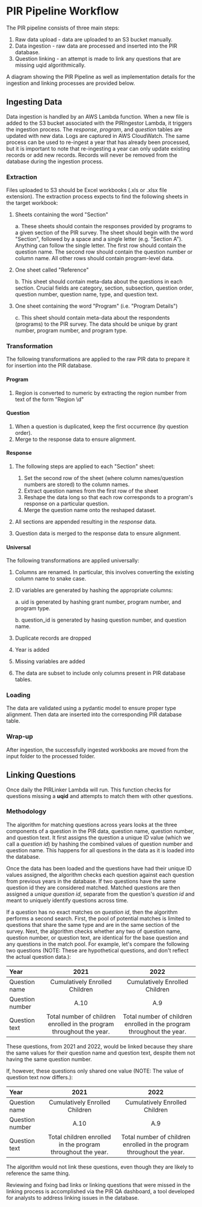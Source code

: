 # PIR Pipeline Workflow

The PIR pipeline consists of three main steps: 
1. Raw data upload - data are uploaded to an S3 bucket manually.
2. Data ingestion - raw data are processed and inserted into the PIR database.
3. Question linking - an attempt is made to link any questions that are missing uqid algorithmically.

A diagram showing the PIR Pipeline as well as implementation details for the ingestion and linking processes are provided below.

## Ingesting Data

Data ingestion is handled by an AWS Lambda function. When a new file is added to the S3 bucket associated with the PIRIngestor Lambda, it triggers the ingestion process. The *response*, *program*, and *question* tables are updated with new data. Logs are captured in AWS CloudWatch. The same process can be used to re-ingest a year that has already been processed, but it is important to note that re-ingesting a year can only update existing records or add new records. Records will never be removed from the database during the ingestion process.

### Extraction

Files uploaded to S3 should be Excel workbooks (.xls or .xlsx file extension). The extraction process expects to find the following sheets in the target workbook:

1.  Sheets containing the word "Section"

    a.  These sheets should contain the responses provided by programs to a given section of the PIR survey. The sheet should begin with the word \"Section", followed by a space and a single letter (e.g. "Section A"). Anything can follow the single letter. The first row should contain the question name. The second row should contain the question number or column name. All other rows should contain program-level data.

2.  One sheet called "Reference"

    b.  This sheet should contain meta-data about the questions in each section. Crucial fields are category, section, subsection, question order, question number, question name, type, and question text.

3.  One sheet containing the word "Program" (i.e. "Program Details")

    c.  This sheet should contain meta-data about the respondents (programs) to the PIR survey. The data should be unique by grant number, program number, and program type.

### Transformation

The following transformations are applied to the raw PIR data to prepare it for insertion into the PIR database.

#### Program

1. Region is converted to numeric by extracting the region number from text of the form "Region \d"

#### Question

1. When a question is duplicated, keep the first occurrence (by question order).
2. Merge to the response data to ensure alignment.

#### Response

1. The following steps are applied to each "Section" sheet:
   
   1. Set the second row of the sheet (where column names/question numbers are stored) to the column names.
   2. Extract question names from the first row of the sheet
   3. Reshape the data long so that each row corresponds to a program's response on a particular question.
   4. Merge the question name onto the reshaped dataset.
   
2. All sections are appended resulting in the *response* data.
3. Question data is merged to the response data to ensure alignment.

#### Universal

The following transformations are applied universally:

1. Columns are renamed. In particular, this involves converting the existing column name to snake case.
2. ID variables are generated by hashing the appropriate columns:

    a. uid is generated by hashing grant number, program number, and program type.

    b. question_id is generated by hasing question number, and question name.

3. Duplicate records are dropped
4. Year is added
5. Missing variables are added
6. The data are subset to include only columns present in PIR database tables.

### Loading

The data are validated using a pydantic model to ensure proper type alignment. Then data are inserted into the corresponding PIR database table.

### Wrap-up

After ingestion, the successfully ingested workbooks are moved from the input folder to the processed folder.

## Linking Questions

Once daily the PIRLinker Lambda will run. This function checks for questions missing a **uqid** and attempts to match them with other questions.

### Methodology

The algorithm for matching questions across years looks at the three components of a question in the PIR data, question name, question number, and question text. It first assigns the question a unique ID value (which we call a *question id*) by hashing the combined values of question number and question name. This happens for all questions in the data as it is loaded into the database. 

Once the data has been loaded and the questions have had their unique ID values assigned, the algorithm checks each question against each question from previous years in the database. If two questions have the same question id they are considered matched. Matched questions are then assigned a *unique question id*, separate from the question's *question id* and meant to uniquely identify questions across time. 

If a question has no exact matches on *question id*, then the algorithm performs a second search. First, the pool of potential matches is limited to questions that share the same type and are in the same section of the survey. Next, the algorithm checks whether any two of question name, question number, or question text, are identical for the base question and any questions in the match pool. For example, let's compare the following two questions (NOTE: These are hypothetical questions, and don't reflect the actual question data.):

| Year            | 2021 | 2022 |
| :-------------- | :--: | :--: |
| Question name   |  Cumulatively Enrolled Children  |  Cumulatively Enrolled Children  |
| Question number | A.10  | A.9  |
| Question text   | Total number of children enrolled in the program throughout the year. | Total number of children enrolled in the program throughout the year. |

These questions, from 2021 and 2022, would be linked because they share the same values for their question name and question text, despite them not having the same question number. 

If, however, these questions only shared one value (NOTE: The value of question text now differs.):

| Year            | 2021 | 2022 |
| :-------------- | :--: | :--: |
| Question name   |  Cumulatively Enrolled Children  |  Cumulatively Enrolled Children  |
| Question number | A.10  | A.9  |
| Question text   | Total children enrolled in the program throughout the year. | Total number of children enrolled in the program throughout the year. |

The algorithm would not link these questions, even though they are likely to reference the same thing.

Reviewing and fixing bad links or linking questions that were missed in the linking process is accomplished via the PIR QA dashboard, a tool developed for analysts to address linking issues in the database. 